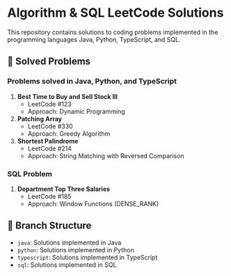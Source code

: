 # Algorithm & SQL LeetCode Solutions

This repository contains solutions to coding problems implemented in the programming languages Java, Python, TypeScript, and SQL.

## 📌 Solved Problems

### Problems solved in Java, Python, and TypeScript
1. **Best Time to Buy and Sell Stock III**  
   - LeetCode #123  
   - Approach: Dynamic Programming
2. **Patching Array**  
   - LeetCode #330  
   - Approach: Greedy Algorithm
3. **Shortest Palindrome**  
   - LeetCode #214  
   - Approach: String Matching with Reversed Comparison

### SQL Problem
1. **Department Top Three Salaries**  
   - LeetCode #185  
   - Approach: Window Functions (DENSE_RANK)

## 🌿 Branch Structure
- `java`: Solutions implemented in Java
- `python`: Solutions implemented in Python
- `typescript`: Solutions implemented in TypeScript
- `sql`: Solutions implemented in SQL
